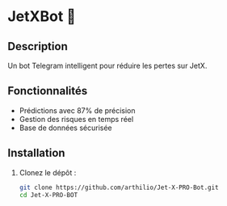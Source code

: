 # JetXBot 🤖

## Description
Un bot Telegram intelligent pour réduire les pertes sur JetX.

## Fonctionnalités
- Prédictions avec 87% de précision
- Gestion des risques en temps réel
- Base de données sécurisée

## Installation
1. Clonez le dépôt :
   ```bash
   git clone https://github.com/arthilio/Jet-X-PRO-Bot.git
   cd Jet-X-PRO-BOT
